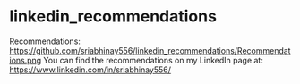 # linkedin_recommendations
Recommendations: https://github.com/sriabhinay556/linkedin_recommendations/Recommendations.png
You can find the recommendations on my LinkedIn page at: https://www.linkedin.com/in/sriabhinay556/
